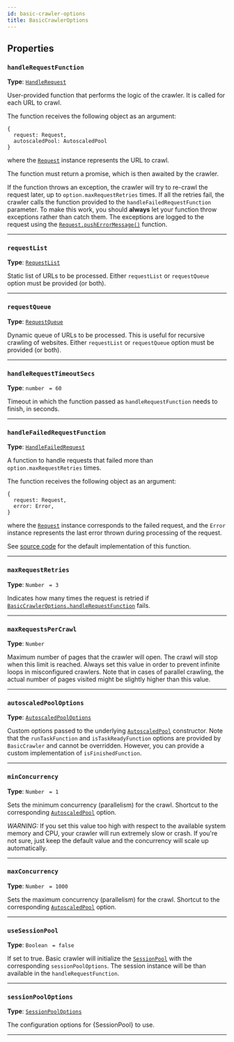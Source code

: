 ```yaml
---
id: basic-crawler-options
title: BasicCrawlerOptions
---
```


<a name="basiccrawleroptions"></a>

## Properties

### `handleRequestFunction`

**Type**: [`HandleRequest`](/docs/typedefs/handle-request)

User-provided function that performs the logic of the crawler. It is called for each URL to crawl.

The function receives the following object as an argument:

```
{
  request: Request,
  autoscaledPool: AutoscaledPool
}
```

where the [`Request`](/docs/api/request) instance represents the URL to crawl.

The function must return a promise, which is then awaited by the crawler.

If the function throws an exception, the crawler will try to re-crawl the request later, up to `option.maxRequestRetries` times. If all the retries
fail, the crawler calls the function provided to the `handleFailedRequestFunction` parameter. To make this work, you should **always** let your
function throw exceptions rather than catch them. The exceptions are logged to the request using the
[`Request.pushErrorMessage()`](/docs/api/request#pusherrormessage) function.

---

### `requestList`

**Type**: [`RequestList`](/docs/api/request-list)

Static list of URLs to be processed. Either `requestList` or `requestQueue` option must be provided (or both).

---

### `requestQueue`

**Type**: [`RequestQueue`](/docs/api/request-queue)

Dynamic queue of URLs to be processed. This is useful for recursive crawling of websites. Either `requestList` or `requestQueue` option must be
provided (or both).

---

### `handleRequestTimeoutSecs`

**Type**: `number` <code> = 60</code>

Timeout in which the function passed as `handleRequestFunction` needs to finish, in seconds.

---

### `handleFailedRequestFunction`

**Type**: [`HandleFailedRequest`](/docs/typedefs/handle-failed-request)

A function to handle requests that failed more than `option.maxRequestRetries` times.

The function receives the following object as an argument:

```
{
  request: Request,
  error: Error,
}
```

where the [`Request`](/docs/api/request) instance corresponds to the failed request, and the `Error` instance represents the last error thrown during
processing of the request.

See [source code](https://github.com/apifytech/apify-js/blob/master/src/crawlers/basic_crawler.js#L11) for the default implementation of this
function.

---

### `maxRequestRetries`

**Type**: `Number` <code> = 3</code>

Indicates how many times the request is retried if
[`BasicCrawlerOptions.handleRequestFunction`](/docs/typedefs/basic-crawler-options#handlerequestfunction) fails.

---

### `maxRequestsPerCrawl`

**Type**: `Number`

Maximum number of pages that the crawler will open. The crawl will stop when this limit is reached. Always set this value in order to prevent infinite
loops in misconfigured crawlers. Note that in cases of parallel crawling, the actual number of pages visited might be slightly higher than this value.

---

### `autoscaledPoolOptions`

**Type**: [`AutoscaledPoolOptions`](/docs/typedefs/autoscaled-pool-options)

Custom options passed to the underlying [`AutoscaledPool`](/docs/api/autoscaled-pool) constructor. Note that the `runTaskFunction` and
`isTaskReadyFunction` options are provided by `BasicCrawler` and cannot be overridden. However, you can provide a custom implementation of
`isFinishedFunction`.

---

### `minConcurrency`

**Type**: `Number` <code> = 1</code>

Sets the minimum concurrency (parallelism) for the crawl. Shortcut to the corresponding [`AutoscaledPool`](/docs/api/autoscaled-pool) option.

_WARNING:_ If you set this value too high with respect to the available system memory and CPU, your crawler will run extremely slow or crash. If
you're not sure, just keep the default value and the concurrency will scale up automatically.

---

### `maxConcurrency`

**Type**: `Number` <code> = 1000</code>

Sets the maximum concurrency (parallelism) for the crawl. Shortcut to the corresponding [`AutoscaledPool`](/docs/api/autoscaled-pool) option.

---

### `useSessionPool`

**Type**: `Boolean` <code> = false</code>

If set to true. Basic crawler will initialize the [`SessionPool`](/docs/api/session-pool) with the corresponding `sessionPoolOptions`. The session
instance will be than available in the `handleRequestFunction`.

---

### `sessionPoolOptions`

**Type**: [`SessionPoolOptions`](/docs/typedefs/session-pool-options)

The configuration options for {SessionPool} to use.

---
